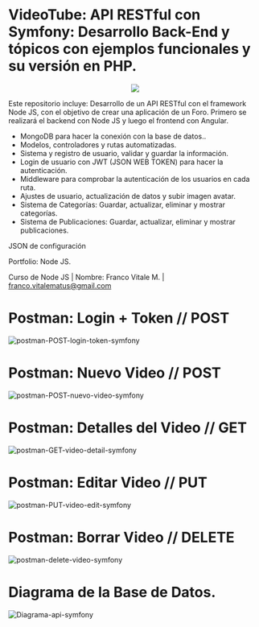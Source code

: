 # VideoTube: API RESTful con Symfony: Desarrollo Back-End y tópicos con ejemplos funcionales y su versión en PHP.

<p align="center"><img src="https://user-images.githubusercontent.com/66401629/89972911-098b8900-dc2d-11ea-97e6-906f97e6aa27.png"></p>


<p align="center">

</p>

Este repositorio incluye: Desarrollo de un API RESTful con el framework Node JS, con el objetivo de crear una aplicación de un Foro. Primero se realizará el backend con Node JS y luego el frontend con Angular.

- MongoDB para hacer la conexión con la base de datos..
- Modelos, controladores y rutas automatizadas.
- Sistema y registro de usuario, validar y guardar la información.
- Login de usuario con JWT (JSON WEB TOKEN) para hacer la autenticación.
- Middleware para comprobar la autenticación de los usuarios en cada ruta.
- Ajustes de usuario, actualización de datos y subir imagen avatar.
- Sistema de Categorías: Guardar, actualizar, eliminar y mostrar categorías.
- Sistema de Publicaciones: Guardar, actualizar, eliminar y mostrar publicaciones.

JSON de configuración

Portfolio: Node JS.

Curso de Node JS | Nombre: Franco Vitale M. | franco.vitalematus@gmail.com

# Postman: Login + Token  // POST
![postman-POST-login-token-symfony](https://user-images.githubusercontent.com/66401629/89973024-4bb4ca80-dc2d-11ea-9b53-e4e02df2c256.png)
# Postman: Nuevo Video  // POST
![postman-POST-nuevo-video-symfony](https://user-images.githubusercontent.com/66401629/89973026-4c4d6100-dc2d-11ea-8bd3-a4a9486a7654.png)
# Postman: Detalles del Video  // GET
![postman-GET-video-detail-symfony](https://user-images.githubusercontent.com/66401629/89973022-4bb4ca80-dc2d-11ea-92e9-d244a0b6030a.png)
# Postman: Editar Video  // PUT
![postman-PUT-video-edit-symfony](https://user-images.githubusercontent.com/66401629/89973015-49eb0700-dc2d-11ea-993c-06251d1cdf2f.png)
# Postman: Borrar Video  // DELETE
![postman-delete-video-symfony](https://user-images.githubusercontent.com/66401629/89973017-4a839d80-dc2d-11ea-8634-9215b9b46307.png)
# Diagrama de la Base de Datos.
![Diagrama-api-symfony](https://user-images.githubusercontent.com/66401629/89973016-4a839d80-dc2d-11ea-810c-83f0d92ec6df.png)

